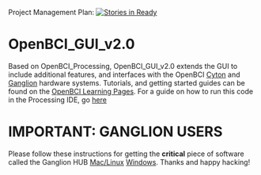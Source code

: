 Project Management Plan:
[![Stories in Ready](https://badge.waffle.io/OpenBCI/OpenBCI_GUI_v2.0.svg?label=ready&title=Ready)](http://waffle.io/OpenBCI/OpenBCI_GUI_v2.0)

# OpenBCI_GUI_v2.0
Based on OpenBCI_Processing, OpenBCI_GUI_v2.0 extends the GUI to include additional features, and interfaces with the OpenBCI [Cyton](http://shop.openbci.com/collections/frontpage/products/openbci-32-bit-board-kit?variant=784651699) and [Ganglion](http://shop.openbci.com/collections/frontpage/products/pre-order-ganglion-board?variant=13461804483) hardware systems. Tutorials, and getting started guides can be found on the [OpenBCI Learning Pages](http://docs.openbci.com/Getting%20Started/00-Welcome). For a guide on how to run this code in the Processing IDE, go [here](http://docs.openbci.com/OpenBCI%20Software/01-OpenBCI_GUI)

# IMPORTANT: GANGLION USERS

Please follow these instructions for getting the **critical** piece of software called the Ganglion HUB [Mac/Linux](http://docs.openbci.com/OpenBCI%20Software/01-OpenBCI_GUI#the-openbci-gui-install-ganglion-hub-on-mac) [Windows](http://docs.openbci.com/OpenBCI%20Software/01-OpenBCI_GUI#the-openbci-gui-install-ganglion-hub-on-windows). Thanks and happy hacking!
